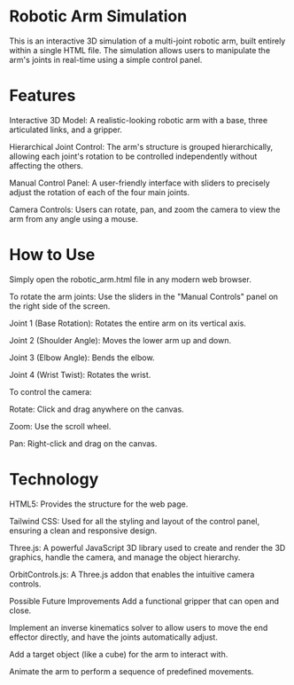 # Robotic Arm Simulation
This is an interactive 3D simulation of a multi-joint robotic arm, built entirely within a single HTML file. The simulation allows users to manipulate the arm's joints in real-time using a simple control panel.

# Features
Interactive 3D Model: A realistic-looking robotic arm with a base, three articulated links, and a gripper.

Hierarchical Joint Control: The arm's structure is grouped hierarchically, allowing each joint's rotation to be controlled independently without affecting the others.

Manual Control Panel: A user-friendly interface with sliders to precisely adjust the rotation of each of the four main joints.

Camera Controls: Users can rotate, pan, and zoom the camera to view the arm from any angle using a mouse.

# How to Use
Simply open the robotic_arm.html file in any modern web browser.

To rotate the arm joints: Use the sliders in the "Manual Controls" panel on the right side of the screen.

Joint 1 (Base Rotation): Rotates the entire arm on its vertical axis.

Joint 2 (Shoulder Angle): Moves the lower arm up and down.

Joint 3 (Elbow Angle): Bends the elbow.

Joint 4 (Wrist Twist): Rotates the wrist.

To control the camera:

Rotate: Click and drag anywhere on the canvas.

Zoom: Use the scroll wheel.

Pan: Right-click and drag on the canvas.

# Technology
HTML5: Provides the structure for the web page.

Tailwind CSS: Used for all the styling and layout of the control panel, ensuring a clean and responsive design.

Three.js: A powerful JavaScript 3D library used to create and render the 3D graphics, handle the camera, and manage the object hierarchy.

OrbitControls.js: A Three.js addon that enables the intuitive camera controls.

Possible Future Improvements
Add a functional gripper that can open and close.

Implement an inverse kinematics solver to allow users to move the end effector directly, and have the joints automatically adjust.

Add a target object (like a cube) for the arm to interact with.

Animate the arm to perform a sequence of predefined movements.
